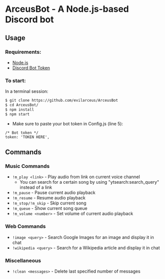 # ArceusBot - A Node.js-based Discord bot

## Usage
### Requirements:
* [Node.js](https://nodejs.org/en/)
* [Discord Bot Token](https://discordapp.com/developers/applications/me)

### To start:
In a terminal session:

```bash
$ git clone https://github.com/evilarceus/ArceusBot
$ cd ArceusBot/
$ npm install
$ npm start
```

* Make sure to paste your bot token in Config.js (line 5):
```
/* Bot token */
token: 'TOKEN HERE',
```

## Commands
### Music Commands
* ```!m_play <link>``` - Play audio from link on current voice channel
    * You can search for a certain song by using "ytsearch:search_query" instead of a link
* ```!m_pause``` - Pause current audio playback
* ```!m_resume``` - Resume audio playback
* ```!m_stop/!m_skip``` - Skip current song
* ```!m_queue``` - Show current song queue
* ```!m_volume <number>``` - Set volume of current audio playback

### Web Commands
* ```!image <query>``` - Search Google Images for an image and display it in chat
* ```!wikipedia <query>``` - Search for a Wikipedia article and display it in chat

### Miscellaneous
* ```!clean <messages>``` - Delete last specified number of messages
